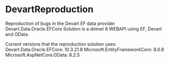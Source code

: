 # DevartReproduction
Reproduction of bugs in the Devart EF data provider Devart.Data.Oracle.EFCore
Solution is a dotnet 8 WEBAPI using EF, Devart and OData.

Current versions that the reproduction solution uses:
Devart.Data.Oracle.EFCore:    10.3.21.8
Microsoft.EntityFrameworkCore: 8.0.8
Microsoft.AspNetCore.OData:    8.2.5
